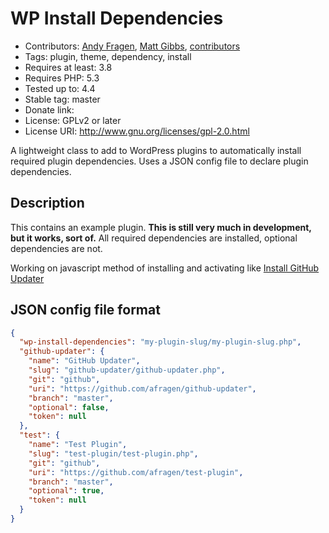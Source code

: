 # WP Install Dependencies
* Contributors: [Andy Fragen](https://github.com/afragen), [Matt Gibbs](https://github.com/mgibbs189), [contributors](https://github.com/afragen/github-updater/graphs/contributors)
* Tags: plugin, theme, dependency, install
* Requires at least: 3.8
* Requires PHP: 5.3
* Tested up to: 4.4
* Stable tag: master
* Donate link: 
* License: GPLv2 or later
* License URI: http://www.gnu.org/licenses/gpl-2.0.html

A lightweight class to add to WordPress plugins to automatically install required plugin dependencies. Uses a JSON config file to declare plugin dependencies.

## Description

This contains an example plugin. **This is still very much in development, but it works, sort of.** All required dependencies are installed, optional dependencies are not.

Working on javascript method of installing and activating like [Install GitHub Updater](https://github.com/mgibbs189/install-github-updater)

## JSON config file format

```json
{
  "wp-install-dependencies": "my-plugin-slug/my-plugin-slug.php",
  "github-updater": {
    "name": "GitHub Updater",
    "slug": "github-updater/github-updater.php",
    "git": "github",
    "uri": "https://github.com/afragen/github-updater",
    "branch": "master",
    "optional": false,
    "token": null
  },
  "test": {
    "name": "Test Plugin",
    "slug": "test-plugin/test-plugin.php",
    "git": "github",
    "uri": "https://github.com/afragen/test-plugin",
    "branch": "master",
    "optional": true,
    "token": null
  }
}
```
